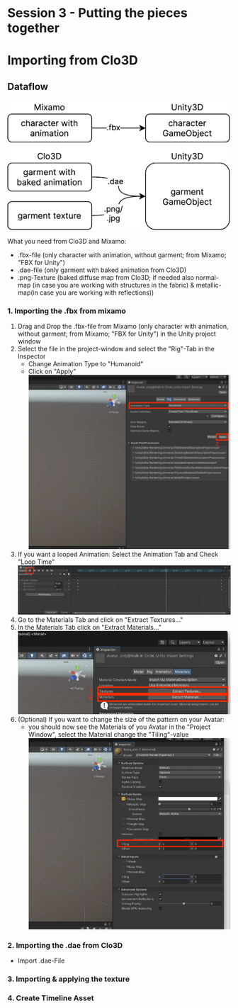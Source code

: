 # Session 3 - Putting the pieces together

# Importing from Clo3D 

## Dataflow 
![](images/220112_UnityClo.jpg)

What you need from Clo3D and Mixamo: 
- .fbx-file (only character with animation, without garment; from Mixamo; "FBX for Unity")
- .dae-file (only garment with baked animation from Clo3D)
- .png-Texture (baked diffuse map from Clo3D; if needed also normal-map (in case you are working with structures in the fabric) & metallic-map(in case you are working with reflections))

### 1. Importing the .fbx from mixamo 

1. Drag and Drop the .fbx-file from Mixamo (only character with animation, without garment; from Mixamo; "FBX for Unity") in the Unity project window
2. Select the file in the project-window and select the "Rig"-Tab in the Inspector
	- Change Animation Type to "Humanoid"
	- Click on "Apply"
	![](images/rig.jpeg)
3. If you want a looped Animation: Select the Animation Tab and Check "Loop Time"
	![](images/animation.jpeg)	
4. Go to the Materials Tab and click on "Extract Textures..."
5. In the Materials Tab click on "Extract Materials..."
	![](images/materials.jpeg)	
6. (Optional) If you want to change the size of the pattern on your Avatar: 
	- you should now see the Materials of you Avatar in the "Project Window", select the Material change the "Tiling"-value
	![](images/tiling.jpeg)		


### 2. Importing the .dae from Clo3D 
- Import .dae-File 

### 3. Importing & applying the texture

### 4. Create Timeline Asset